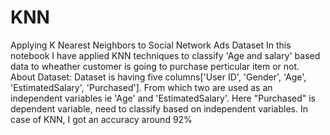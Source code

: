 # KNN
Applying K Nearest Neighbors to Social Network Ads Dataset In this notebook I have applied KNN techniques to classify 'Age and salary' based data to wheather customer is going to purchase perticular item or not. About Dataset: Dataset is having five columns['User ID', 'Gender', 'Age', 'EstimatedSalary', 'Purchased']. From which two are used as an independent variables ie 'Age' and 'EstimatedSalary'. Here "Purchased" is dependent variable, need to classify based on independent variables. In case of KNN, I got an accuracy around 92%

